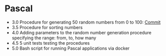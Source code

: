 # Pascal

- 3.0 Procedure for generating 50 random numbers from 0 to 100: [Commit](https://github.com/viashchuk/projektowanie-obiektowe/commit/792401c835bc674bc7cea21a0d3c29876949b5fc)
- 3.5 Procedure for sorting numbers
- 4.0 Adding parameters to the random number generation procedure specifying the range: from, to, how many
- 4.5 5 unit tests testing the procedures
- 5.0 Bash script for running Pascal applications via docker